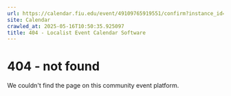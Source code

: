 ```yaml
---
url: https://calendar.fiu.edu/event/49109765919551/confirm?instance_id=49109765947217&return=https%3A%2F%2Fcalendar.fiu.edu%2Fcalendar%3Fevent_types%255B%255D%3D121721
site: Calendar
crawled_at: 2025-05-16T10:50:35.925097
title: 404 - Localist Event Calendar Software
---
```


# 404 - not found
We couldn't find the page on this community event platform.
